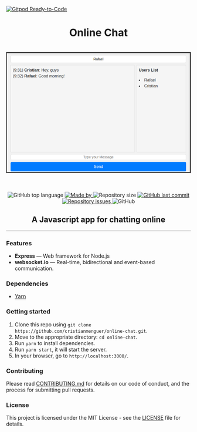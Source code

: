 [![Gitpod Ready-to-Code](https://img.shields.io/badge/Gitpod-Ready--to--Code-blue?logo=gitpod)](https://gitpod.io/#https://github.com/CristianMenguer/online-chat) 

<h1 align="center">Online Chat</h1>
<br />
<div align="center">
<img alt="Preview" src="public/images/online-chat.png" >
</div>
<br />
<br />

<p align="center">
  <img alt="GitHub top language" src="https://img.shields.io/github/languages/top/cristianmenguer/online-chat?color=%FF9000">

  <a href="https://www.linkedin.com/in/cristianmenguer/">
    <img alt="Made by" src="https://img.shields.io/badge/made%20by-Cristian%20Menguer-orange">
  </a>

  <img alt="Repository size" src="https://img.shields.io/github/repo-size/cristianmenguer/online-chat?color=%235636D3">

  <a href="https://github.com/cristianmenguer/online-chat/commits/master">
    <img alt="GitHub last commit" src="https://img.shields.io/github/last-commit/cristianmenguer/online-chat?color=%235636D3">
  </a>

  <a href="https://github.com/cristianmenguer/online-chat/issues">
    <img alt="Repository issues" src="https://img.shields.io/github/issues/cristianmenguer/online-chat?color=%235636D3">
  </a>

  <img alt="GitHub" src="https://img.shields.io/github/license/cristianmenguer/online-chat?color=%235636D3">
</p>

<h2 align="center">A Javascript app for chatting online</h2>

<hr />

### Features

- **Express** — Web framework for Node.js
- **websocket.io** — Real-time, bidirectional and event-based communication.

### Dependencies

- [Yarn](https://yarnpkg.com/pt-BR/docs/install)

### Getting started

1. Clone this repo using `git clone https://github.com/cristianmenguer/online-chat.git`.
2. Move to the appropriate directory: `cd online-chat`.<br />
3. Run `yarn` to install dependencies.<br />
4. Run `yarn start`, it will start the server.<br />
5. In your browser, go to `http://localhost:3000/`.

### Contributing

Please read [CONTRIBUTING.md](CONTRIBUTING.md) for details on our code of conduct, and the process for submitting pull requests.

### License

This project is licensed under the MIT License - see the [LICENSE](LICENSE) file for details.
